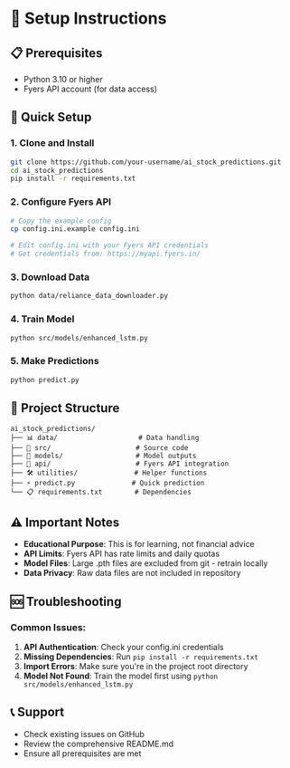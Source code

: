 # 🚀 Setup Instructions

## 📋 **Prerequisites**
- Python 3.10 or higher
- Fyers API account (for data access)

## 🔧 **Quick Setup**

### 1. **Clone and Install**
```bash
git clone https://github.com/your-username/ai_stock_predictions.git
cd ai_stock_predictions
pip install -r requirements.txt
```

### 2. **Configure Fyers API**
```bash
# Copy the example config
cp config.ini.example config.ini

# Edit config.ini with your Fyers API credentials
# Get credentials from: https://myapi.fyers.in/
```

### 3. **Download Data**
```bash
python data/reliance_data_downloader.py
```

### 4. **Train Model**
```bash
python src/models/enhanced_lstm.py
```

### 5. **Make Predictions**
```bash
python predict.py
```

## 📁 **Project Structure**
```
ai_stock_predictions/
├── 📊 data/                    # Data handling
├── 🧠 src/                     # Source code
├── 🎯 models/                  # Model outputs
├── 🔧 api/                     # Fyers API integration
├── 🛠️ utilities/              # Helper functions
├── ⚡ predict.py              # Quick prediction
└── 📋 requirements.txt        # Dependencies
```

## ⚠️ **Important Notes**

- **Educational Purpose**: This is for learning, not financial advice
- **API Limits**: Fyers API has rate limits and daily quotas
- **Model Files**: Large .pth files are excluded from git - retrain locally
- **Data Privacy**: Raw data files are not included in repository

## 🆘 **Troubleshooting**

### Common Issues:
1. **API Authentication**: Check your config.ini credentials
2. **Missing Dependencies**: Run `pip install -r requirements.txt`
3. **Import Errors**: Make sure you're in the project root directory
4. **Model Not Found**: Train the model first using `python src/models/enhanced_lstm.py`

## 📞 **Support**
- Check existing issues on GitHub
- Review the comprehensive README.md
- Ensure all prerequisites are met
